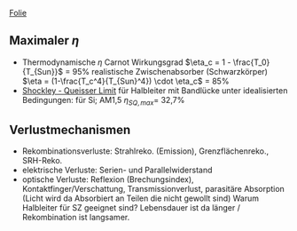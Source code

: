 [Folie](https://mega.nz/file/mNliQLyQ#SMFUmhyxsQ6i2FrNfJMonOHzW_bd0s3VmH709eFxa1s)
## Maximaler $\eta$
- Thermodynamische $\eta$
	  Carnot Wirkungsgrad $\eta_c = 1 - \frac{T_0}{T_{Sun}}$ = 95%
	  realistische Zwischenabsorber (Schwarzkörper) $\eta = (1-\frac{T_c^4}{T_{Sun}^4}) \cdot \eta_c$ = 85% 
- [Shockley - Queisser Limit](https://pubs.aip.org/aip/jap/article/32/3/510/505950/Detailed-Balance-Limit-of-Efficiency-of-p-n)
	  für Halbleiter mit Bandlücke unter idealisierten Bedingungen:
	  für Si; AM1,5 $\eta_{SQ,max}$= 32,7%

## Verlustmechanismen
- Rekombinationsverluste: Strahlreko. (Emission), Grenzflächenreko., SRH-Reko.
- elektrische Verluste: Serien- und Parallelwiderstand
- optische Verluste: 
	  Reflexion (Brechungsindex), Kontaktfinger/Verschattung, Transmissionverlust, parasitäre Absorption (Licht wird da Absorbiert an Teilen die nicht gewollt sind)
Warum Halbleiter für SZ geeignet sind? Lebensdauer ist da länger / Rekombination ist langsamer.